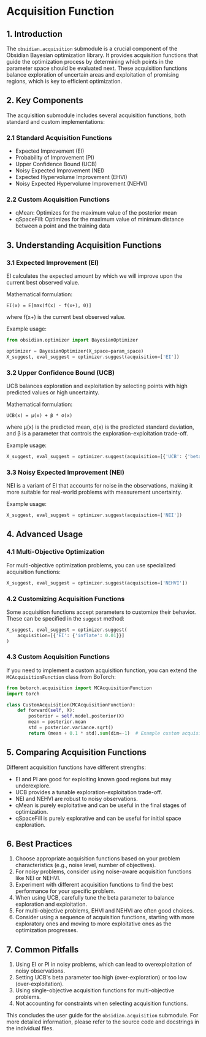 # Acquisition Function

## 1. Introduction

The `obsidian.acquisition` submodule is a crucial component of the Obsidian Bayesian optimization library. It provides acquisition functions that guide the optimization process by determining which points in the parameter space should be evaluated next. These acquisition functions balance exploration of uncertain areas and exploitation of promising regions, which is key to efficient optimization.

## 2. Key Components

The acquisition submodule includes several acquisition functions, both standard and custom implementations:

### 2.1 Standard Acquisition Functions

- Expected Improvement (EI)
- Probability of Improvement (PI)
- Upper Confidence Bound (UCB)
- Noisy Expected Improvement (NEI)
- Expected Hypervolume Improvement (EHVI)
- Noisy Expected Hypervolume Improvement (NEHVI)

### 2.2 Custom Acquisition Functions

- qMean: Optimizes for the maximum value of the posterior mean
- qSpaceFill: Optimizes for the maximum value of minimum distance between a point and the training data

## 3. Understanding Acquisition Functions

### 3.1 Expected Improvement (EI)

EI calculates the expected amount by which we will improve upon the current best observed value.

Mathematical formulation:
```
EI(x) = E[max(f(x) - f(x+), 0)]
```
where f(x+) is the current best observed value.

Example usage:
```python
from obsidian.optimizer import BayesianOptimizer

optimizer = BayesianOptimizer(X_space=param_space)
X_suggest, eval_suggest = optimizer.suggest(acquisition=['EI'])
```

### 3.2 Upper Confidence Bound (UCB)

UCB balances exploration and exploitation by selecting points with high predicted values or high uncertainty.

Mathematical formulation:
```
UCB(x) = μ(x) + β * σ(x)
```
where μ(x) is the predicted mean, σ(x) is the predicted standard deviation, and β is a parameter that controls the exploration-exploitation trade-off.

Example usage:
```python
X_suggest, eval_suggest = optimizer.suggest(acquisition=[{'UCB': {'beta': 2.0}}])
```

### 3.3 Noisy Expected Improvement (NEI)

NEI is a variant of EI that accounts for noise in the observations, making it more suitable for real-world problems with measurement uncertainty.

Example usage:
```python
X_suggest, eval_suggest = optimizer.suggest(acquisition=['NEI'])
```

## 4. Advanced Usage

### 4.1 Multi-Objective Optimization

For multi-objective optimization problems, you can use specialized acquisition functions:

```python
X_suggest, eval_suggest = optimizer.suggest(acquisition=['NEHVI'])
```

### 4.2 Customizing Acquisition Functions

Some acquisition functions accept parameters to customize their behavior. These can be specified in the `suggest` method:

```python
X_suggest, eval_suggest = optimizer.suggest(
    acquisition=[{'EI': {'inflate': 0.01}}]
)
```

### 4.3 Custom Acquisition Functions

If you need to implement a custom acquisition function, you can extend the `MCAcquisitionFunction` class from BoTorch:

```python
from botorch.acquisition import MCAcquisitionFunction
import torch

class CustomAcquisition(MCAcquisitionFunction):
    def forward(self, X):
        posterior = self.model.posterior(X)
        mean = posterior.mean
        std = posterior.variance.sqrt()
        return (mean + 0.1 * std).sum(dim=-1)  # Example custom acquisition logic
```

## 5. Comparing Acquisition Functions

Different acquisition functions have different strengths:

- EI and PI are good for exploiting known good regions but may underexplore.
- UCB provides a tunable exploration-exploitation trade-off.
- NEI and NEHVI are robust to noisy observations.
- qMean is purely exploitative and can be useful in the final stages of optimization.
- qSpaceFill is purely explorative and can be useful for initial space exploration.

## 6. Best Practices

1. Choose appropriate acquisition functions based on your problem characteristics (e.g., noise level, number of objectives).
2. For noisy problems, consider using noise-aware acquisition functions like NEI or NEHVI.
3. Experiment with different acquisition functions to find the best performance for your specific problem.
4. When using UCB, carefully tune the beta parameter to balance exploration and exploitation.
5. For multi-objective problems, EHVI and NEHVI are often good choices.
6. Consider using a sequence of acquisition functions, starting with more exploratory ones and moving to more exploitative ones as the optimization progresses.

## 7. Common Pitfalls

1. Using EI or PI in noisy problems, which can lead to overexploitation of noisy observations.
2. Setting UCB's beta parameter too high (over-exploration) or too low (over-exploitation).
3. Using single-objective acquisition functions for multi-objective problems.
4. Not accounting for constraints when selecting acquisition functions.

This concludes the user guide for the `obsidian.acquisition` submodule. For more detailed information, please refer to the source code and docstrings in the individual files.